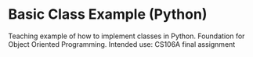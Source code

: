 <h1>Basic Class Example (Python)</h1>
Teaching example of how to implement classes in Python. Foundation for Object Oriented Programming.
Intended use: CS106A final assignment
